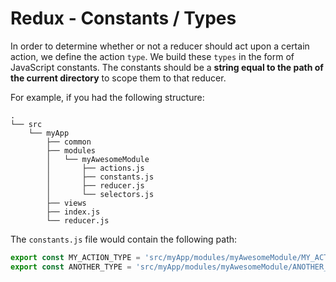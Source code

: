 # Redux - Constants / Types

In order to determine whether or not a reducer should act upon a certain action, we define the action `type`. We build these `types` in the form of JavaScript constants. The constants should be a **string equal to the path of the current directory** to scope them to that reducer.

For example, if you had the following structure:

```
.
└── src
    └── myApp
        ├── common
        ├── modules
        │   └── myAwesomeModule
        │       ├── actions.js
        │       ├── constants.js
        │       ├── reducer.js
        │       └── selectors.js
        ├── views
        ├── index.js
        └── reducer.js
```

The `constants.js` file would contain the following path:

```js
export const MY_ACTION_TYPE = 'src/myApp/modules/myAwesomeModule/MY_ACTION_TYPE'
export const ANOTHER_TYPE = 'src/myApp/modules/myAwesomeModule/ANOTHER_TYPE'
```
